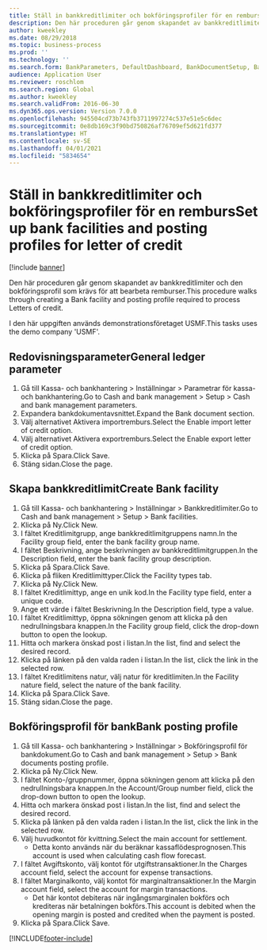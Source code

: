 ```yaml
---
title: Ställ in bankkreditlimiter och bokföringsprofiler för en remburs
description: Den här proceduren går genom skapandet av bankkreditlimiter och den bokföringsprofil som krävs för att bearbeta remburser.
author: kweekley
ms.date: 08/29/2018
ms.topic: business-process
ms.prod: ''
ms.technology: ''
ms.search.form: BankParameters, DefaultDashboard, BankDocumentSetup, BankDocumentPosting
audience: Application User
ms.reviewer: roschlom
ms.search.region: Global
ms.author: kweekley
ms.search.validFrom: 2016-06-30
ms.dyn365.ops.version: Version 7.0.0
ms.openlocfilehash: 945504cd73b743fb3711997274c537e51e5c6dec
ms.sourcegitcommit: 0e8db169c3f90bd750826af76709ef5d621fd377
ms.translationtype: HT
ms.contentlocale: sv-SE
ms.lasthandoff: 04/01/2021
ms.locfileid: "5834654"
---
```

# <a name="set-up-bank-facilities-and-posting-profiles-for-letter-of-credit"></a><span data-ttu-id="03a39-103">Ställ in bankkreditlimiter och bokföringsprofiler för en remburs</span><span class="sxs-lookup"><span data-stu-id="03a39-103">Set up bank facilities and posting profiles for letter of credit</span></span>

[!include [banner](../../includes/banner.md)]

<span data-ttu-id="03a39-104">Den här proceduren går genom skapandet av bankkreditlimiter och den bokföringsprofil som krävs för att bearbeta remburser.</span><span class="sxs-lookup"><span data-stu-id="03a39-104">This procedure walks through creating a Bank facility and posting profile required to process Letters of credit.</span></span> 

<span data-ttu-id="03a39-105">I den här uppgiften används demonstrationsföretaget USMF.</span><span class="sxs-lookup"><span data-stu-id="03a39-105">This tasks uses the demo company 'USMF'.</span></span>






## <a name="general-ledger-parameter"></a><span data-ttu-id="03a39-106">Redovisningsparameter</span><span class="sxs-lookup"><span data-stu-id="03a39-106">General ledger parameter</span></span>
1. <span data-ttu-id="03a39-107">Gå till Kassa- och bankhantering > Inställningar > Parametrar för kassa- och bankhantering.</span><span class="sxs-lookup"><span data-stu-id="03a39-107">Go to Cash and bank management > Setup > Cash and bank management parameters.</span></span>
2. <span data-ttu-id="03a39-108">Expandera bankdokumentavsnittet.</span><span class="sxs-lookup"><span data-stu-id="03a39-108">Expand the Bank document section.</span></span>
3. <span data-ttu-id="03a39-109">Välj alternativet Aktivera importremburs.</span><span class="sxs-lookup"><span data-stu-id="03a39-109">Select the Enable import letter of credit option.</span></span>
4. <span data-ttu-id="03a39-110">Välj alternativet Aktivera exportremburs.</span><span class="sxs-lookup"><span data-stu-id="03a39-110">Select the Enable export letter of credit option.</span></span>
5. <span data-ttu-id="03a39-111">Klicka på Spara.</span><span class="sxs-lookup"><span data-stu-id="03a39-111">Click Save.</span></span>
6. <span data-ttu-id="03a39-112">Stäng sidan.</span><span class="sxs-lookup"><span data-stu-id="03a39-112">Close the page.</span></span>

## <a name="create-bank-facility"></a><span data-ttu-id="03a39-113">Skapa bankkreditlimit</span><span class="sxs-lookup"><span data-stu-id="03a39-113">Create Bank facility</span></span>
1. <span data-ttu-id="03a39-114">Gå till Kassa- och bankhantering > Inställningar > Bankkreditlimiter.</span><span class="sxs-lookup"><span data-stu-id="03a39-114">Go to Cash and bank management > Setup > Bank facilities.</span></span>
2. <span data-ttu-id="03a39-115">Klicka på Ny.</span><span class="sxs-lookup"><span data-stu-id="03a39-115">Click New.</span></span>
3. <span data-ttu-id="03a39-116">I fältet Kreditlimitgrupp, ange bankkreditlimitgruppens namn.</span><span class="sxs-lookup"><span data-stu-id="03a39-116">In the Facility group field, enter the bank facility group name.</span></span>
4. <span data-ttu-id="03a39-117">I fältet Beskrivning, ange beskrivningen av bankkreditlimitgruppen.</span><span class="sxs-lookup"><span data-stu-id="03a39-117">In the Description field, enter the bank facility group description.</span></span>
5. <span data-ttu-id="03a39-118">Klicka på Spara.</span><span class="sxs-lookup"><span data-stu-id="03a39-118">Click Save.</span></span>
6. <span data-ttu-id="03a39-119">Klicka på fliken Kreditlimittyper.</span><span class="sxs-lookup"><span data-stu-id="03a39-119">Click the Facility types tab.</span></span>
7. <span data-ttu-id="03a39-120">Klicka på Ny.</span><span class="sxs-lookup"><span data-stu-id="03a39-120">Click New.</span></span>
8. <span data-ttu-id="03a39-121">I fältet Kreditlimittyp, ange en unik kod.</span><span class="sxs-lookup"><span data-stu-id="03a39-121">In the Facility type field, enter a unique code.</span></span>
9. <span data-ttu-id="03a39-122">Ange ett värde i fältet Beskrivning.</span><span class="sxs-lookup"><span data-stu-id="03a39-122">In the Description field, type a value.</span></span>
10. <span data-ttu-id="03a39-123">I fältet Kreditlimittyp, öppna sökningen genom att klicka på den nedrullningsbara knappen.</span><span class="sxs-lookup"><span data-stu-id="03a39-123">In the Facility group field, click the drop-down button to open the lookup.</span></span>
11. <span data-ttu-id="03a39-124">Hitta och markera önskad post i listan.</span><span class="sxs-lookup"><span data-stu-id="03a39-124">In the list, find and select the desired record.</span></span>
12. <span data-ttu-id="03a39-125">Klicka på länken på den valda raden i listan.</span><span class="sxs-lookup"><span data-stu-id="03a39-125">In the list, click the link in the selected row.</span></span>
13. <span data-ttu-id="03a39-126">I fältet Kreditlimitens natur, välj natur för kreditlimiten.</span><span class="sxs-lookup"><span data-stu-id="03a39-126">In the Facility nature field, select the nature of the bank facility.</span></span>
14. <span data-ttu-id="03a39-127">Klicka på Spara.</span><span class="sxs-lookup"><span data-stu-id="03a39-127">Click Save.</span></span>
15. <span data-ttu-id="03a39-128">Stäng sidan.</span><span class="sxs-lookup"><span data-stu-id="03a39-128">Close the page.</span></span>

## <a name="bank-posting-profile"></a><span data-ttu-id="03a39-129">Bokföringsprofil för bank</span><span class="sxs-lookup"><span data-stu-id="03a39-129">Bank posting profile</span></span>
1. <span data-ttu-id="03a39-130">Gå till Kassa- och bankhantering > Inställningar > Bokföringsprofil för bankdokument.</span><span class="sxs-lookup"><span data-stu-id="03a39-130">Go to Cash and bank management > Setup > Bank documents posting profile.</span></span>
2. <span data-ttu-id="03a39-131">Klicka på Ny.</span><span class="sxs-lookup"><span data-stu-id="03a39-131">Click New.</span></span>
3. <span data-ttu-id="03a39-132">I fältet Konto-/gruppnummer, öppna sökningen genom att klicka på den nedrullningsbara knappen.</span><span class="sxs-lookup"><span data-stu-id="03a39-132">In the Account/Group number field, click the drop-down button to open the lookup.</span></span>
4. <span data-ttu-id="03a39-133">Hitta och markera önskad post i listan.</span><span class="sxs-lookup"><span data-stu-id="03a39-133">In the list, find and select the desired record.</span></span>
5. <span data-ttu-id="03a39-134">Klicka på länken på den valda raden i listan.</span><span class="sxs-lookup"><span data-stu-id="03a39-134">In the list, click the link in the selected row.</span></span>
6. <span data-ttu-id="03a39-135">Välj huvudkontot för kvittning.</span><span class="sxs-lookup"><span data-stu-id="03a39-135">Select the main account for settlement.</span></span>
    * <span data-ttu-id="03a39-136">Detta konto används när du beräknar kassaflödesprognosen.</span><span class="sxs-lookup"><span data-stu-id="03a39-136">This account is used when calculating cash flow forecast.</span></span>  
7. <span data-ttu-id="03a39-137">I fältet Avgiftskonto, välj kontot för utgiftstransaktioner.</span><span class="sxs-lookup"><span data-stu-id="03a39-137">In the Charges account field, select the account for expense transactions.</span></span>
8. <span data-ttu-id="03a39-138">I fältet Marginalkonto, välj kontot för marginaltransaktioner.</span><span class="sxs-lookup"><span data-stu-id="03a39-138">In the Margin account field, select the account for margin transactions.</span></span>
    * <span data-ttu-id="03a39-139">Det här kontot debiteras när ingångsmarginalen bokförs och krediteras när betalningen bokförs.</span><span class="sxs-lookup"><span data-stu-id="03a39-139">This account is debited when the opening margin is posted and credited when the payment is posted.</span></span>  
9. <span data-ttu-id="03a39-140">Klicka på Spara.</span><span class="sxs-lookup"><span data-stu-id="03a39-140">Click Save.</span></span>



[!INCLUDE[footer-include](../../../includes/footer-banner.md)]